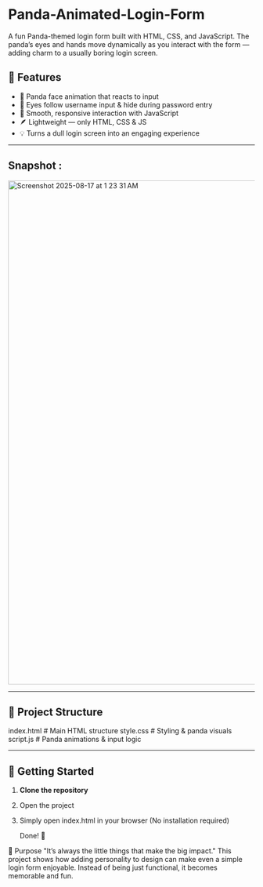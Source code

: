 # Panda-Animated-Login-Form
A fun Panda-themed login form built with HTML, CSS, and JavaScript. The panda’s eyes and hands move dynamically as you interact with the form — adding charm to a usually boring login screen.

## 🌟 Features
- 🐼 Panda face animation that reacts to input  
- 👀 Eyes follow username input & hide during password entry  
- 🎥 Smooth, responsive interaction with JavaScript  
- 🪶 Lightweight — only HTML, CSS & JS  
- 💡 Turns a dull login screen into an engaging experience  

---

## Snapshot :  
<img width="1771" height="1028" alt="Screenshot 2025-08-17 at 1 23 31 AM" src="https://github.com/user-attachments/assets/035687d3-97e6-4f87-9384-3b89e20e5ebf" />


---

## 📂 Project Structure
index.html # Main HTML structure
style.css # Styling & panda visuals
script.js # Panda animations & input logic

---

## 🚀 Getting Started
1. **Clone the repository**

2. Open the project

3. Simply open index.html in your browser
   (No installation required)

   Done! 🎉

🎯 Purpose
"It’s always the little things that make the big impact."
This project shows how adding personality to design can make even a simple login form enjoyable.
Instead of being just functional, it becomes memorable and fun.
